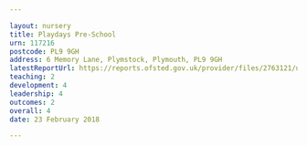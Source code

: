 ```yaml
---

layout: nursery
title: Playdays Pre-School
urn: 117216
postcode: PL9 9GH
address: 6 Memory Lane, Plymstock, Plymouth, PL9 9GH
latestReportUrl: https://reports.ofsted.gov.uk/provider/files/2763121/urn/117216.pdf
teaching: 2
development: 4
leadership: 4
outcomes: 2
overall: 4
date: 23 February 2018

---
```

